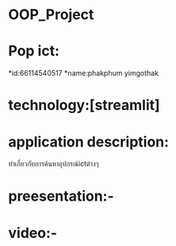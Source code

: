 # OOP_Project

# Pop ict:
*id:66114540517
*name:phakphum yimgothak

# technology:[streamlit]

# application description:
ทำเกี่ยวกับการค้นหาอุปกรณ์ictต่างๆ

# preesentation:-

# video:-
 

